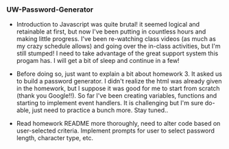 ### UW-Password-Generator

- Introduction to Javascript was quite brutal! it seemed logical and retainable at first, but now I've been putting in countless hours and making little progress. I've been re-watching class videos (as much as my crazy schedule allows) and going over the in-class activities, but I'm still stumped! I need to take advantage of the great support system this progam has. I will get a bit of sleep and continue in a few!

- Before doing so, just want to explain a bit about homework 3. It asked us to build a password generator. I didn't realize the html was already given in the homework, but I suppose it was good for me to start from scratch (thank you Google!!). So far I've been creating variables, functions and starting to implement event handlers. It is challenging but I'm sure do-able, just need to practice a bunch more. Stay tuned..

- Read homework README more thoroughly, need to alter code based on user-selected criteria. Implement prompts for user to select password length, character type, etc.